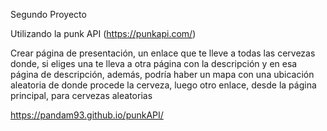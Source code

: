Segundo Proyecto

Utilizando la punk API  (https://punkapi.com/) 

Crear página de presentación, un enlace que te lleve a todas las cervezas donde, si eliges una te lleva a otra página con la descripción y en esa página de descripción, además, podría haber un mapa con una ubicación aleatoria de donde procede la cerveza, luego otro enlace, desde la página principal, para cervezas aleatorias

https://pandam93.github.io/punkAPI/
